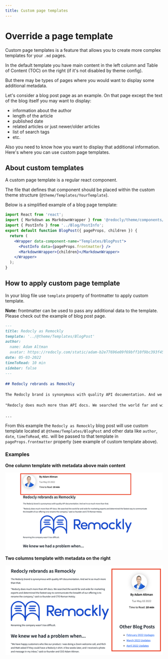 ```yaml
---
title: Custom page templates
---
```


# Override a page template

Custom page templates is a feature that allows you to create more complex templates for your `.md` pages.

In the default template you have main content in the left column and Table of Content (TOC) on the right (if it's not disabled by theme config).

But there may be types of pages where you would want to display some additional metadata.

Let's consider a blog post page as an example. On that page except the text of the blog itself you may want to display:

- information about the author
- length of the article
- published date
- related articles or just newer/older articles
- list of search tags
- etc.

Also you need to know how you want to display that additional information. Here's where you can use custom page templates.

## About custom templates

A custom page template is a regular react component.

The file that defines that component should be placed within the custom theme structure (`@theme/Templates/YourTemplate`).

Below is a simplified example of a blog page template:

```jsx
import React from 'react';
import { Markdown as MarkdownWrapper } from '@redocly/theme/components/Markdown/Markdown';
import { PostInfo } from '../Blog/PostInfo';
export default function BlogPost({ pageProps, children }) {
  return (
    <Wrapper data-component-name="Templates/BlogPost">
      <PostInfo data={pageProps.frontmatter} />
      <MarkdownWrapper>{children}</MarkdownWrapper>
    </Wrapper>
  );
}
```

## How to apply custom page template

In your blog file use `template` property of frontmatter to apply custom template.

**Note:** frontmatter can be used to pass any additional data to the template. Please check out the example of blog post page.

```md
---
title: Redocly as Remockly
template: '../@theme/Templates/BlogPost'
author:
  name: Adam Altman
  avatar: https://redocly.com/static/adam-b2e77696e09f69bff10f9bc393f45249.png
date: 05-03-2022
timeToRead: 10 min
sidebar: false
---

## Redocly rebrands as Remockly

The Redocly brand is synonymous with quality API documentation. And we're so much more than that.

"Redocly does much more than API docs. We searched the world far and wide for marketing experts and determined the fastest way to communicate the breadth of our offering is to rename the company," said co-founder and CTO Roman Hotsiy.

...
```

From this example the `Redocly as Remockly` blog post will use custom template located at `@theme/Templates/BlogPost` and other data like `author`, `date`, `timeToRead`, etc. will be passed to that template in `pageProps.frontmatter` property (see example of custom template above).

### Examples

**One column template with metadata above main content**

![one column blog post template](../images/one-column-blog-post-template.png)

**Two columns template with metadata on the right**

![two columns blog post template](../images/two-columns-blog-post-template.png)
